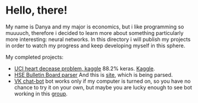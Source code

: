 # Hello, there!

My name is Danya and my major is economics, but i like programming so muuuuch, therefore i decided to learn more about something particularly more interesting: neural networks. In this directory i will publish my projects in order to watch my progress and keep developing myself in this sphere.

My completed projects:

- [UCI heart decease problem, kaggle](https://github.com/danyanyam/ihateeconomics/tree/master/UCI%20heart%20decease)  88.2% keras. [Kaggle](https://www.kaggle.com/ronitf/heart-disease-uci).
- [HSE Bulletin Board parser](https://github.com/danyanyam/ihateeconomics/blob/master/Parsers/HSE%20Bulletin%20Board/parser.py) And this is [site](https://www.hse.ru/ba/economics/students/), which is being parsed.
- [VK chat-bot](https://github.com/danyanyam/ihateeconomics/tree/master/VK%20group%20chat%20bot) bot works only if my computer is turned on, so you have no chance to try it on your own, but maybe you are lucky enough to see bot working in this [group](https://vk.com/public97121274).
